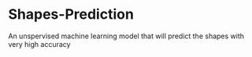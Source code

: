 # Shapes-Prediction
An unspervised machine learning model that will predict the shapes with very high accuracy
